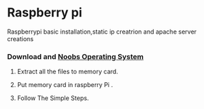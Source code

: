 # Raspberry pi
Raspberrypi basic installation,static ip creatrion and apache server creations


### Download and [Noobs Operating System](https://www.raspberrypi.org/downloads/noobs/)

1. Extract all the files to memory card.

2. Put memory card in raspberry Pi .

3. Follow The Simple Steps.
